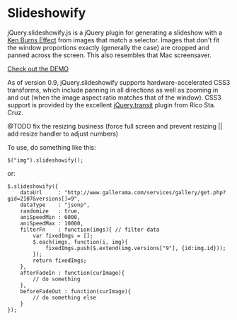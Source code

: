# Slideshowify 

jQuery.slideshowify.js is a jQuery plugin for generating a slideshow with a [Ken Burns Effect](http://en.wikipedia.org/wiki/Ken_Burns_effect) from 
images that match a selector.  Images that don't fit the window proportions exactly (generally the case) are cropped and panned across the screen. 
This also resembles that Mac screensaver.

[Check out the DEMO](http://www.slideshowify.com)

As of version 0.9, jQuery.slideshowify supports hardware-accelerated CSS3 transforms, which include panning in all directions as well as zooming 
in and out (when the image aspect ratio matches that of the window). CSS3 support is provided by the excellent [jQuery.transit](http://ricostacruz.com/jquery.transit/) 
plugin from Rico Sta. Cruz.


@TODO fix the resizing business (force full screen and prevent resizing || add resize handler to adjust numbers)

To use, do something like this:

	$("img").slideshowify();

or:
	
	$.slideshowify({
		dataUrl     : "http://www.gallerama.com/services/gallery/get.php?gid=2107&versions[]=9",
		dataType    : "jsonp",
		randomize   : true,
		aniSpeedMin : 6000,
		aniSpeedMax : 10000,
		filterFn    : function(imgs){ // filter data
			var fixedImgs = [];
			$.each(imgs, function(i, img){
				fixedImgs.push($.extend(img.versions["9"], {id:img.id}));
			});
			return fixedImgs;
		},
		afterFadeIn : function(curImage){
			// do something
		},
		beforeFadeOut : function(curImage){
			// do something else
		}
	});
